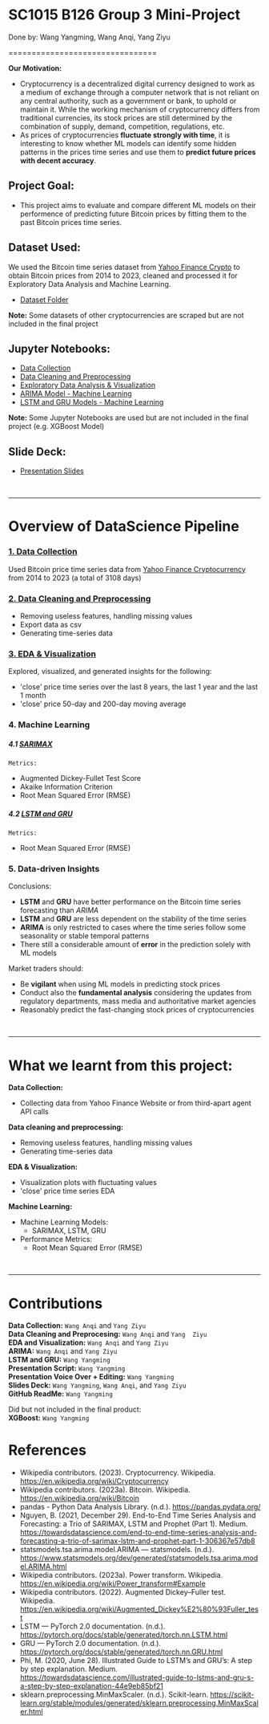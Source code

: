 # SC1015 B126 Group 3 Mini-Project

Done by: Wang Yangming, Wang Anqi, Yang Ziyu

================================

**Our Motivation:**
- Cryptocurrency is a decentralized digital currency designed to work as a medium of exchange through a computer network that is not reliant on any central authority, such as a government or bank, to uphold or maintain it. While the working mechanism of cryptocurrency differs from traditional currencies, its stock prices are still determined by the combination of supply, demand, competition, regulations, etc.
- As prices of cryptocurrencies **fluctuate strongly with time**, it is interesting to know whether ML models can identify some hidden patterns in the prices time series and use them to **predict future prices with decent accuracy**.

## Project Goal:
- This project aims to evaluate and compare different ML models on their performence of predicting future Bitcoin prices by fitting them to the past Bitcoin prices time series.

## Dataset Used:
We used the Bitcoin time series dataset from [Yahoo Finance Crypto](https://finance.yahoo.com/quote/BTC-USD/history?p=BTC-USD) to obtain Bitcoin prices from 2014 to 2023, cleaned and processed it for Exploratory Data Analysis and Machine Learning.
- [Dataset Folder](./data/Bitcoin/)

**Note:** Some datasets of other cryptocurrencies are scraped but are not included in the final project 

## Jupyter Notebooks:
- [Data Collection](./src/1.EDA.ipynb)
- [Data Cleaning and Preprocessing](./src/1.EDA.ipynb)
- [Exploratory Data Analysis & Visualization](./src/1.EDA.ipynb)
- [ARIMA Model - Machine Learning](./src/2.ARIMA.ipynb)
- [LSTM and GRU Models - Machine Learning](./src/3.LSTM%26GRU.ipynb)

**Note:** Some Jupyter Notebooks are used but are not included in the final project (e.g. XGBoost Model)

## Slide Deck:
- [Presentation Slides](./presentation/Slides.pdf)

<br>

---

# Overview of DataScience Pipeline
### [1. Data Collection](./src/1.EDA.ipynb)
Used Bitcoin price time series data from [Yahoo Finance Cryptocurrency](https://finance.yahoo.com/crypto/) from 2014 to 2023 (a total of 3108 days)

### [2. Data Cleaning and Preprocessing](./src/1.EDA.ipynb)
- Removing useless features, handling missing values
- Export data as csv
- Generating time-series data

### [3. EDA & Visualization](./src/1.EDA.ipynb)
Explored, visualized, and generated insights for the following:
- 'close' price time series over the last 8 years, the last 1 year and the last 1 month 
- 'close' price 50-day and 200-day moving average

### 4. Machine Learning
##### 4.1 [SARIMAX](./src/2.ARIMA.ipynb)
`Metrics:`
- Augmented Dickey-Fullet Test Score
- Akaike Information Criterion
- Root Mean Squared Error (RMSE)
##### 4.2 [LSTM and GRU](./src/3.LSTM%26GRU.ipynb)
`Metrics:`
- Root Mean Squared Error (RMSE)

### 5. Data-driven Insights
Conclusions:
- **LSTM** and **GRU** have better performance on the Bitcoin time series forecasting than *ARIMA*
- **LSTM** and **GRU** are less dependent on the stability of the time series
- **ARIMA** is only restricted to cases where the time series follow some seasonality or stable temporal patterns
- There still a considerable amount of **error** in the prediction solely with ML models

Market traders should:
- Be **vigilant** when using ML models in predicting stock prices
- Conduct also the **fundamental analysis** considering the updates from regulatory departments, mass media and authoritative market agencies
- Reasonably predict the fast-changing stock prices of cryptocurrencies

<br>

---

# What we learnt from this project:
**Data Collection:**
- Collecting data from Yahoo Finance Website or from third-apart agent API calls

**Data cleaning and preprocessing:**
- Removing useless features, handling missing values
- Generating time-series data

**EDA & Visualization:**
- Visualization plots with fluctuating values
- 'close' price time series EDA

**Machine Learning:**
- Machine Learning Models:
    - SARIMAX, LSTM, GRU
- Performance Metrics:
    - Root Mean Squared Error (RMSE)

<br>

---

# Contributions
**Data Collection:** `Wang Anqi` and `Yang Ziyu` <br>
**Data Cleaning and Preprocesing:** `Wang Anqi` and `Yang  Ziyu` <br>
**EDA and Visualization:** `Wang Anqi` and `Yang Ziyu` <br>
**ARIMA:** `Wang Anqi` and `Yang Ziyu` <br>
**LSTM and GRU:** `Wang Yangming` <br>
**Presentation Script:** `Wang Yangming` <br>
**Presentation Voice Over + Editing:** `Wang Yangming` <br>
**Slides Deck:** `Wang Yangming`, `Wang Anqi`, and `Yang Ziyu` <br>
**GitHub ReadMe:** `Wang Yangming`

Did but not included in the final product: <br>
**XGBoost:** `Wang Yangming` <br>

# References
- Wikipedia contributors. (2023). Cryptocurrency. Wikipedia. https://en.wikipedia.org/wiki/Cryptocurrency
- Wikipedia contributors. (2023a). Bitcoin. Wikipedia. https://en.wikipedia.org/wiki/Bitcoin
- pandas - Python Data Analysis Library. (n.d.). https://pandas.pydata.org/
- Nguyen, B. (2021, December 29). End-to-End Time Series Analysis and Forecasting: a Trio of SARIMAX, LSTM and Prophet (Part 1). Medium. https://towardsdatascience.com/end-to-end-time-series-analysis-and-forecasting-a-trio-of-sarimax-lstm-and-prophet-part-1-306367e57db8
- statsmodels.tsa.arima.model.ARIMA — statsmodels. (n.d.). https://www.statsmodels.org/dev/generated/statsmodels.tsa.arima.model.ARIMA.html
- Wikipedia contributors. (2023a). Power transform. Wikipedia. https://en.wikipedia.org/wiki/Power_transform#Example
- Wikipedia contributors. (2022). Augmented Dickey–Fuller test. Wikipedia. https://en.wikipedia.org/wiki/Augmented_Dickey%E2%80%93Fuller_test
- LSTM — PyTorch 2.0 documentation. (n.d.). https://pytorch.org/docs/stable/generated/torch.nn.LSTM.html
- GRU — PyTorch 2.0 documentation. (n.d.). https://pytorch.org/docs/stable/generated/torch.nn.GRU.html
- Phi, M. (2020, June 28). Illustrated Guide to LSTM’s and GRU’s: A step by step explanation. Medium. https://towardsdatascience.com/illustrated-guide-to-lstms-and-gru-s-a-step-by-step-explanation-44e9eb85bf21
- sklearn.preprocessing.MinMaxScaler. (n.d.). Scikit-learn. https://scikit-learn.org/stable/modules/generated/sklearn.preprocessing.MinMaxScaler.html